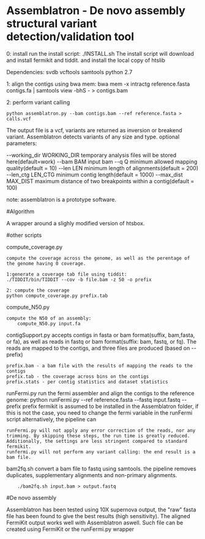 # Assemblatron - De novo assembly structural variant detection/validation tool

0: install
run the install script:
./INSTALL.sh
The install script will download and install fermikit and tiddit. and install the local copy of htslib

Dependencies:
	svdb
	vcftools
	samtools
	python 2.7

1: align the contigs using bwa mem:
        bwa mem -x intractg  reference.fasta contigs.fa | samtools view -bhS - > contigs.bam

2: perform variant calling
        
    python assemblatron.py --bam contigs.bam --ref reference.fasta > calls.vcf

The output file is a vcf, variants are returned as inversion or breakend variant. Assemblatron detects variants of any size and type.
optional parameters:

  --working_dir WORKING_DIR temporary analysis files will be stored here(default=work)
  --bam BAM             input bam
  --q Q                 minimum allowed mapping quality(default = 10)
  --len LEN             minimum length of alignments(default = 200)
  --len_ctg LEN_CTG     minimum contig length(default = 1000)
  --max_dist MAX_DIST   maximum distance of two breakpoints within a contig(default = 100)
 
note: assemblatron is a prototype software.

#Algorithm

A wrapper around a slighly modified version of htsbox.

#other scripts

compute_coverage.py
    
    compute the coverage across the genome, as well as the perentage of the genome having 0 coverage.

    1:generate a coverage tab file using tiddit:
	./TIDDIT/bin/TIDDIT --cov -b file.bam -z 50 -o prefix

    2: compute the coverage
	python compute_coverage.py prefix.tab

compute_N50.py
    
    compute the N50 of an assembly:
        compute_N50.py input.fa

contigSupport.py
	accepts contigs in fasta or bam format(suffix, bam,fasta, or fa), as well as reads in fastq or bam format(suffix: bam, fastq, or fq). The reads are mapped to the contigs, and three files are produced (based on --prefix)
	
	prefix.bam - a bam file with the results of mapping the reads to the contigs
	prefix.tab - the coverage across bins on the contigs
	prefix.stats - per contig statistics and dataset statistics


	
 
runFermi.py
    run the fermi assembler and align the contigs to the reference genome:
        python runFermi.py --ref reference.fasta --fastq input.fastq --prefix prefix
    fermikit is assumed to be installed in the Assemblatron folder, if this is not the case, you need to change the fermi variable in the runFermi script
    alternatively, the pipeline can

    runFermi.py will not apply any error correction of the reads, nor any trimming. By skipping these steps, the run time is greatly reduced. Additionally, the settings are less stringent compared to standard fermikit.
    runfermi.py will not perform any variant calling: the end result is a bam file.
 
bam2fq.sh
    convert a bam file to fastq using samtools. the pipeline removes duplicates, supplementary alignments and non-primary alignments.

        ./bam2fq.sh input.bam > output.fastq

    
#De novo assembly

Assemblatron has been tested using 10X supernova output, the "raw" fasta file has been found to give the best results (high sensitivity).
The aligned FermiKit  output works well with Assemblatron aswell. Such file can be created using FermiKit or the runFermi.py wrapper

